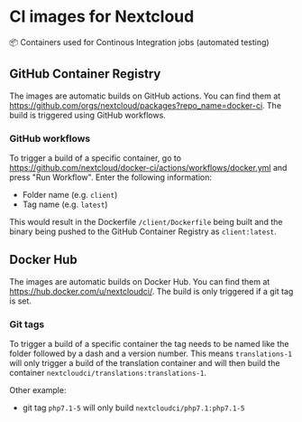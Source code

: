 # CI images for Nextcloud

:package: Containers used for Continous Integration jobs (automated testing)

## GitHub Container Registry

The images are automatic builds on GitHub actions. You can find them at https://github.com/orgs/nextcloud/packages?repo_name=docker-ci. The build is triggered using GitHub workflows.

### GitHub workflows
To trigger a build of a specific container, go to https://github.com/nextcloud/docker-ci/actions/workflows/docker.yml and press "Run Workflow". Enter the following information:

- Folder name (e.g. `client`)
- Tag name (e.g. `latest`)

This would result in the Dockerfile `/client/Dockerfile` being built and the binary being pushed to the GitHub Container Registry as `client:latest`.

## Docker Hub

The images are automatic builds on Docker Hub. You can find them at https://hub.docker.com/u/nextcloudci/. The build is only triggered if a git tag is set.

### Git tags

To trigger a build of a specific container the tag needs to be named like the folder followed by a dash and a version number. This means `translations-1` will only trigger a build of the translation container and will then build the container `nextcloudci/translations:translations-1`. 

Other example:

- git tag `php7.1-5` will only build `nextcloudci/php7.1:php7.1-5`

